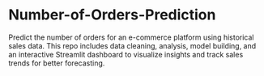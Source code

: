 # Number-of-Orders-Prediction
Predict the number of orders for an e-commerce platform using historical sales data. This repo includes data cleaning, analysis, model building, and an interactive Streamlit dashboard to visualize insights and track sales trends for better forecasting.
